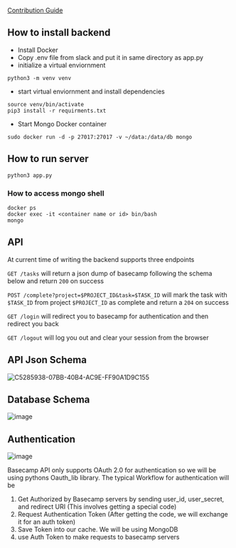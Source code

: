 [Contribution Guide](https://github.com/cse112-sp20/nitro-server/wiki/Contributing-to-Nitro)

## How to install backend
* Install Docker
* Copy .env file from slack and put it in same directory as app.py
* initialize a virtual enviornment
```
python3 -m venv venv
```
* start virtual enviornment and install dependencies

```
source venv/bin/activate
pip3 install -r requirments.txt
```

* Start Mongo Docker container
```
sudo docker run -d -p 27017:27017 -v ~/data:/data/db mongo
```

## How to run server

```
python3 app.py
```

### How to access mongo shell
```
docker ps
docker exec -it <container name or id> bin/bash
mongo
```

## API
At current time of writing the backend supports three endpoints

`GET /tasks` will return a json dump of basecamp following the schema below and return `200` on success

`POST /complete?project=$PROJECT_ID&task=$TASK_ID` will mark the task with `$TASK_ID` from project `$PROJECT_ID` as complete and return a `204` on success

`GET /login` will redirect you to basecamp for authentication and then redirect you back

`GET /logout` will log you out and clear your session from the browser

## API Json Schema

![C5285938-07BB-40B4-AC9E-FF90A1D9C155](https://user-images.githubusercontent.com/39757882/81820185-22c55200-94e5-11ea-879c-66d1c6984e68.jpg)

## Database Schema
![image](https://user-images.githubusercontent.com/39757882/81515583-a0bd0980-92e9-11ea-9ca8-2e9e5d311a35.png)

## Authentication

![image](https://user-images.githubusercontent.com/39757882/81513016-0c977600-92da-11ea-95ba-a236b9cafed3.png)

Basecamp API only supports OAuth 2.0 for authentication so we will be using pythons Oauth_lib library. The typical Workflow for authentication will be
1. Get Authorized by Basecamp servers by sending user_id, user_secret, and redirect URI (This involves getting a special code)
2. Request Authentication Token (After getting the code, we will exchange it for an auth token)
3. Save Token into our cache. We will be using MongoDB
4. use Auth Token to make requests to basecamp servers




